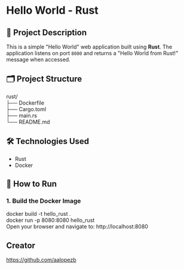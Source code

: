# Hello World - Rust 

## 📄 Project Description
This is a simple "Hello World" web application built using **Rust**. The application listens on port `8080` and returns a "Hello World from Rust!" message when accessed.

## 🗂 Project Structure
rust/ <br>
├── Dockerfile<br> 
├── Cargo.toml <br>
├── main.rs <br>
└── README.md

## 🛠 Technologies Used
- Rust
- Docker

## 🚀 How to Run

### 1. Build the Docker Image
docker build -t hello_rust .<br>
docker run -p 8080:8080 hello_rust <br>
Open your browser and navigate to: http://localhost:8080

## Creator
https://github.com/aalopezb